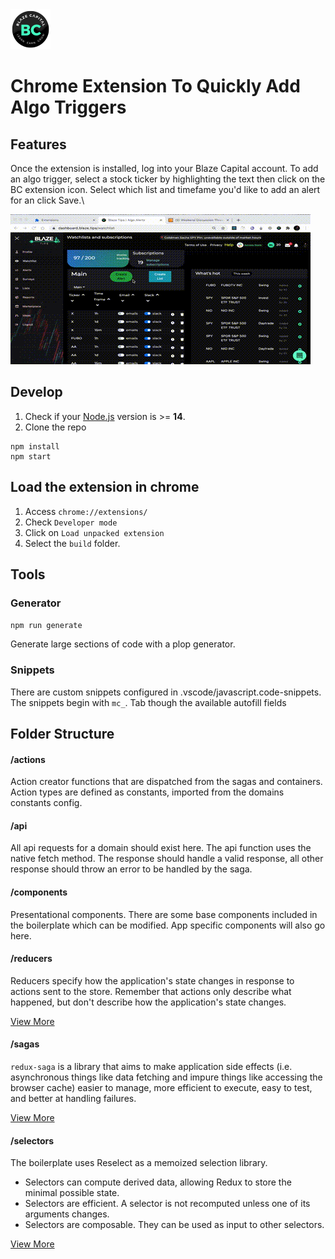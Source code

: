 <img src="src/assets/img/icon-128.png" width="64"/>

# Chrome Extension To Quickly Add Algo Triggers

## Features

Once the extension is installed, log into your Blaze Capital account. To add an algo trigger,
select a stock ticker by highlighting the text then click on the BC extension icon. Select
which list and timefame you'd like to add an alert for an click Save.\

<img src="src/assets/img/BlazeExample.gif" width="480"/>

## Develop

1. Check if your [Node.js](https://nodejs.org/) version is >= **14**.
2. Clone the repo

```
npm install
npm start
```

## Load the extension in chrome

1. Access `chrome://extensions/`
2. Check `Developer mode`
3. Click on `Load unpacked extension`
4. Select the `build` folder.

## Tools

### Generator

`npm run generate`

Generate large sections of code with a plop generator.

### Snippets

There are custom snippets configured in .vscode/javascript.code-snippets. The snippets begin with `mc_`. Tab though the available autofill fields

## Folder Structure

#### /actions

Action creator functions that are dispatched from the sagas and containers. Action types are defined as constants, imported
from the domains constants config.

#### /api

All api requests for a domain should exist here. The api function uses the native fetch method. The response should handle a valid response,
all other response should throw an error to be handled by the saga.

#### /components

Presentational components. There are some base components included in the boilerplate which can be modified. App specific
components will also go here.

#### /reducers

Reducers specify how the application's state changes in response to actions sent to the store. Remember that actions only describe what happened,
but don't describe how the application's state changes.

[View More](https://redux.js.org/basics/reducers)

#### /sagas

`redux-saga` is a library that aims to make application side effects (i.e. asynchronous things like data fetching and impure things like accessing the browser cache) easier to manage, more efficient to execute, easy to test, and better at handling failures.

[View More](https://github.com/redux-saga/redux-saga)

#### /selectors

The boilerplate uses Reselect as a memoized selection library.

- Selectors can compute derived data, allowing Redux to store the minimal possible state.
- Selectors are efficient. A selector is not recomputed unless one of its arguments changes.
- Selectors are composable. They can be used as input to other selectors.

[View More](https://github.com/reduxjs/reselect)
